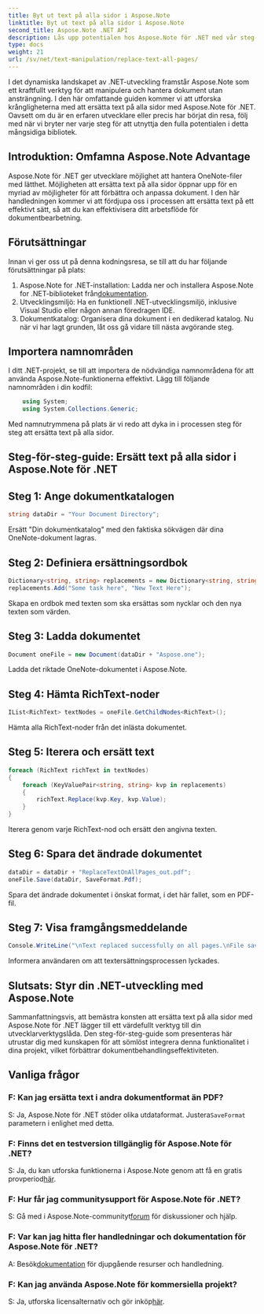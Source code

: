 ```yaml
---
title: Byt ut text på alla sidor i Aspose.Note
linktitle: Byt ut text på alla sidor i Aspose.Note
second_title: Aspose.Note .NET API
description: Lås upp potentialen hos Aspose.Note för .NET med vår steg-för-steg-guide för att ersätta text på alla sidor. Effektivisera dokumentbehandlingen utan ansträngning.
type: docs
weight: 21
url: /sv/net/text-manipulation/replace-text-all-pages/
---
```

I det dynamiska landskapet av .NET-utveckling framstår Aspose.Note som ett kraftfullt verktyg för att manipulera och hantera dokument utan ansträngning. I den här omfattande guiden kommer vi att utforska krångligheterna med att ersätta text på alla sidor med Aspose.Note för .NET. Oavsett om du är en erfaren utvecklare eller precis har börjat din resa, följ med när vi bryter ner varje steg för att utnyttja den fulla potentialen i detta mångsidiga bibliotek.
## Introduktion: Omfamna Aspose.Note Advantage
Aspose.Note för .NET ger utvecklare möjlighet att hantera OneNote-filer med lätthet. Möjligheten att ersätta text på alla sidor öppnar upp för en myriad av möjligheter för att förbättra och anpassa dokument. I den här handledningen kommer vi att fördjupa oss i processen att ersätta text på ett effektivt sätt, så att du kan effektivisera ditt arbetsflöde för dokumentbearbetning.
## Förutsättningar
Innan vi ger oss ut på denna kodningsresa, se till att du har följande förutsättningar på plats:
1.  Aspose.Note for .NET-installation: Ladda ner och installera Aspose.Note for .NET-biblioteket från[dokumentation](https://reference.aspose.com/note/net/).
2. Utvecklingsmiljö: Ha en funktionell .NET-utvecklingsmiljö, inklusive Visual Studio eller någon annan föredragen IDE.
3. Dokumentkatalog: Organisera dina dokument i en dedikerad katalog.
Nu när vi har lagt grunden, låt oss gå vidare till nästa avgörande steg.
## Importera namnområden
I ditt .NET-projekt, se till att importera de nödvändiga namnområdena för att använda Aspose.Note-funktionerna effektivt. Lägg till följande namnområden i din kodfil:
```csharp
    using System;
    using System.Collections.Generic;
```
Med namnutrymmena på plats är vi redo att dyka in i processen steg för steg att ersätta text på alla sidor.
## Steg-för-steg-guide: Ersätt text på alla sidor i Aspose.Note för .NET
## Steg 1: Ange dokumentkatalogen
```csharp
string dataDir = "Your Document Directory";
```
Ersätt "Din dokumentkatalog" med den faktiska sökvägen där dina OneNote-dokument lagras.
## Steg 2: Definiera ersättningsordbok
```csharp
Dictionary<string, string> replacements = new Dictionary<string, string>();
replacements.Add("Some task here", "New Text Here");
```
Skapa en ordbok med texten som ska ersättas som nycklar och den nya texten som värden.
## Steg 3: Ladda dokumentet
```csharp
Document oneFile = new Document(dataDir + "Aspose.one");
```
Ladda det riktade OneNote-dokumentet i Aspose.Note.
## Steg 4: Hämta RichText-noder
```csharp
IList<RichText> textNodes = oneFile.GetChildNodes<RichText>();
```
Hämta alla RichText-noder från det inlästa dokumentet.
## Steg 5: Iterera och ersätt text
```csharp
foreach (RichText richText in textNodes)
{
    foreach (KeyValuePair<string, string> kvp in replacements)
    {
        richText.Replace(kvp.Key, kvp.Value);
    }
}
```
Iterera genom varje RichText-nod och ersätt den angivna texten.
## Steg 6: Spara det ändrade dokumentet
```csharp
dataDir = dataDir + "ReplaceTextOnAllPages_out.pdf";
oneFile.Save(dataDir, SaveFormat.Pdf);
```
Spara det ändrade dokumentet i önskat format, i det här fallet, som en PDF-fil.
## Steg 7: Visa framgångsmeddelande
```csharp
Console.WriteLine("\nText replaced successfully on all pages.\nFile saved at " + dataDir);
```
Informera användaren om att textersättningsprocessen lyckades.
## Slutsats: Styr din .NET-utveckling med Aspose.Note
Sammanfattningsvis, att bemästra konsten att ersätta text på alla sidor med Aspose.Note för .NET lägger till ett värdefullt verktyg till din utvecklarverktygslåda. Den steg-för-steg-guide som presenteras här utrustar dig med kunskapen för att sömlöst integrera denna funktionalitet i dina projekt, vilket förbättrar dokumentbehandlingseffektiviteten.
## Vanliga frågor
### F: Kan jag ersätta text i andra dokumentformat än PDF?
 S: Ja, Aspose.Note för .NET stöder olika utdataformat. Justera`SaveFormat` parametern i enlighet med detta.
### F: Finns det en testversion tillgänglig för Aspose.Note för .NET?
 S: Ja, du kan utforska funktionerna i Aspose.Note genom att få en gratis provperiod[här](https://releases.aspose.com/).
### F: Hur får jag communitysupport för Aspose.Note för .NET?
 S: Gå med i Aspose.Note-communityt[forum](https://forum.aspose.com/c/note/28) för diskussioner och hjälp.
### F: Var kan jag hitta fler handledningar och dokumentation för Aspose.Note för .NET?
 A: Besök[dokumentation](https://reference.aspose.com/note/net/) för djupgående resurser och handledning.
### F: Kan jag använda Aspose.Note för kommersiella projekt?
 S: Ja, utforska licensalternativ och gör inköp[här](https://purchase.aspose.com/buy).